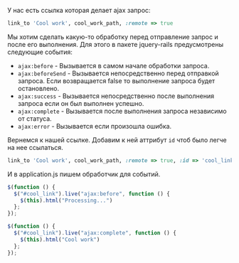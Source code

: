 У нас есть ссылка которая делает ajax запрос:

```ruby
link_to 'Cool work', cool_work_path, :remote => true
```

Мы хотим сделать какую-то обработку перед отправление запрос и после его выполнения.
Для этого в пакете jquery-rails предусмотрены следующие события:

- `ajax:before` - Вызывается в самом начале обработки запроса.
- `ajax:beforeSend` - Вызывается непосредственно перед отправкой запроса. Если возвращается false
   то выполнение запроса будет остановлено.
- `ajax:success` - Вызывается непосредственно после выполнения запроса если он был выполнен успешно.
- `ajax:complete` - Вызывается после выполнения запроса независимо от статуса.
- `ajax:error` - Вызывается если произошла ошибка.

Вернемся к нашей ссылке. Добавим к ней аттрибут `id` чтоб было легче на нее ссылаться.

```ruby
link_to 'Cool work', cool_work_path, :remote => true, :id => 'cool_link'
```

И в application.js пишем обработчик для событий.

```javascript
$(function () {
  $("#cool_link").live("ajax:before", function () {
    $(this).html("Processing...")
  };
});

$(function () {
  $("#cool_link").live("ajax:complete", function () {
    $(this).html("Cool work")
  };
});
```
